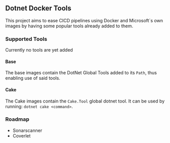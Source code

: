 ## Dotnet Docker Tools

This project aims to ease CICD pipelines using Docker and Microsoft`s own images by having some popular tools already added to them.

### Supported Tools

Currently no tools are yet added

#### Base

The base images contain the DotNet Global Tools added to its `Path`, thus enabling use of said tools.

#### Cake

The Cake images contain the `Cake.Tool` global dotnet tool. It can be used by running: `dotnet cake <command>`.

### Roadmap

+ Sonarscanner
+ Coverlet